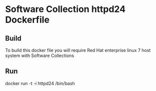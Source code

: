 Software Collection httpd24 Dockerfile
===============

Build
-----
To build this docker file you will require Red Hat enterprise linux 7 host system with Software Collections

Run
-----
docker run -t -i httpd24 /bin/bash
